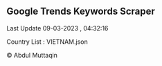 

## Google Trends Keywords Scraper 
 
Last Update 09-03-2023 , 04:32:16

Country List :
VIETNAM.json



© Abdul Muttaqin 
